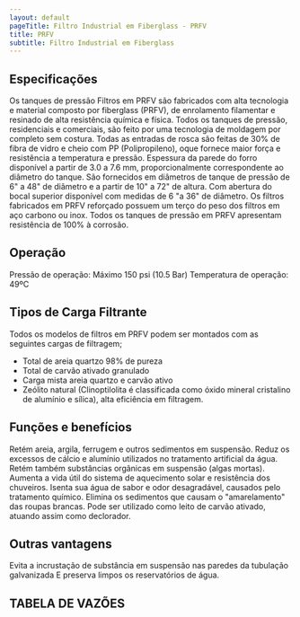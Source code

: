 ```yaml
---
layout: default
pageTitle: Filtro Industrial em Fiberglass - PRFV
title: PRFV
subtitle: Filtro Industrial em Fiberglass
---
```


## Especificações
Os tanques de pressão Filtros em PRFV são fabricados com alta tecnologia e material composto por fiberglass (PRFV), de enrolamento filamentar e resinado de alta resistência química e física.
Todos os tanques de pressão, residenciais e comerciais, são feito por uma tecnologia de moldagem por completo sem costura.
Todas as entradas de rosca são feitas de 30% de fibra de vidro e cheio com PP (Polipropileno), oque fornece maior força e resistência a temperatura e pressão.
Espessura da parede do forro disponível a partir de 3.0 a 7.6 mm, proporcionalmente correspondente ao diâmetro do tanque.
São fornecidos em diâmetros de tanque de pressão de 6" a 48" de diâmetro e a partir de 10" a 72" de altura.
Com abertura do bocal superior disponível com medidas de 6 "a 36" de diâmetro.
Os filtros fabricados em PRFV reforçado possuem um terço do peso dos filtros em aço carbono ou inox.
Todos os tanques de pressão em PRFV apresentam resistência de 100% à corrosão.

## Operação
Pressão de operação: Máximo 150 psi (10.5 Bar)
Temperatura de operação: 49ºC

## Tipos de Carga Filtrante
Todos os modelos de filtros em PRFV podem ser montados com as seguintes cargas de filtragem;

- Total de areia quartzo 98% de pureza
- Total de carvão ativado granulado
- Carga mista areia quartzo e carvão ativo
- Zeólito natural (Clinoptilolita é classificada como óxido mineral cristalino de alumínio e sílica), alta eficiência em filtragem.

## Funções e benefícios
Retém areia, argila, ferrugem e outros sedimentos em suspensão.
Reduz os excessos de cálcio e alumínio utilizados no tratamento artificial da água.
Retém também substâncias orgânicas em suspensão (algas mortas).
Aumenta a vida útil do sistema de aquecimento solar e resistência dos chuveiros.
Isenta sua água de sabor e odor desagradável, causados pelo tratamento químico.
Elimina os sedimentos que causam o "amarelamento" das roupas brancas.
Pode ser utilizado como leito de carvão ativado, atuando assim como declorador.

## Outras vantagens
Evita a incrustação de substância em suspensão nas paredes da tubulação galvanizada
E preserva limpos os reservatórios de água.

## TABELA DE VAZÕES

